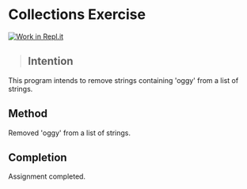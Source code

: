 # Collections Exercise

[link]: https://classroom.github.com/online_ide?assignment_repo_id=2972791&assignment_repo_type=AssignmentRepo
[![Work in Repl.it](https://classroom.github.com/assets/work-in-replit-14baed9a392b3a25080506f3b7b6d57f295ec2978f6f33ec97e36a161684cbe9.svg)][link]

>## Intention

This program intends to remove strings containing 'oggy' from a list of strings.

## Method

Removed 'oggy' from a list of strings.

## Completion

Assignment completed.
